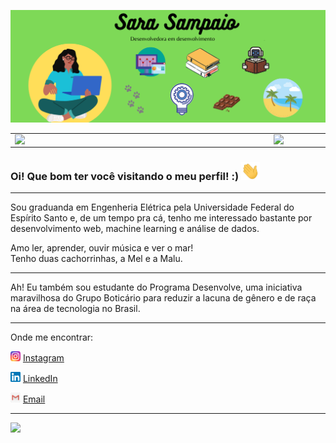 ![capa github](https://github.com/SaraSampaio/SaraSampaio/blob/main/images/capa_github.png)  


<center>
  <table>
    <tr>
        <td><img width="400px" align="left" src="https://github-readme-stats.vercel.app/api/top-langs/?username=SaraSampaio&hide=html&layout=compact&theme=synthwave" /></td>
        <td><img width="495px" align="left" src="https://github-readme-stats.vercel.app/api?username=SaraSampaio&theme=synthwave"/></td>
    </tr>   
  </table>
</center>  

### Oi! Que bom ter você visitando o meu perfil! :) <img src="https://github.com/SaraSampaio/SaraSampaio/blob/main/images/Hi.gif" width="30px">

---

Sou graduanda em Engenheria Elétrica pela Universidade Federal do Espírito Santo e, de um tempo pra cá, tenho me interessado bastante por desenvolvimento web, machine learning e análise de dados.

Amo ler, aprender, ouvir música e ver o mar!  
Tenho duas cachorrinhas, a Mel e a Malu.  

---

Ah! Eu também sou estudante do Programa Desenvolve, uma iniciativa maravilhosa do Grupo Boticário para reduzir a lacuna de gênero e de raça na área de tecnologia no Brasil.

---

Onde me encontrar:  

<a href="https://www.instagram.com/sara.sampaiogn"><img src="https://github.com/SaraSampaio/SaraSampaio/blob/main/images/instagram.png" width="16"></img></a> [Instagram](https://www.instagram.com/sara.sampaiogn)  

<a href="https://www.linkedin.com/in/sara-sampaio-gomes-do-nascimento"><img src="https://github.com/SaraSampaio/SaraSampaio/blob/main/images/linkedin.png" width="16"></img></a> [LinkedIn](https://www.linkedin.com/in/sara-sampaio-gomes-do-nascimento)  

<a href="mailto:sara.sampaio58@gmail.com"><img src="https://github.com/SaraSampaio/SaraSampaio/blob/main/images/email.jpg" width="16"></img></a> [Email](mailto:sara.sampaio58@gmail.com)  

---  

![](https://komarev.com/ghpvc/?username=SaraSampaio&color=blue&style=flat)
